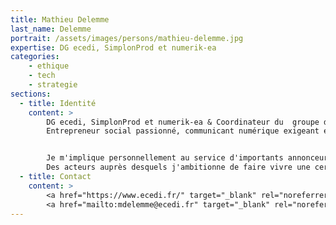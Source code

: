 ```yaml
---
title: Mathieu Delemme
last_name: Delemme
portrait: /assets/images/persons/mathieu-delemme.jpg
expertise: DG ecedi, SimplonProd et numerik-ea
categories:
    - ethique
    - tech
    - strategie
sections:
  - title: Identité
    content: >
        DG ecedi, SimplonProd et numerik-ea & Coordinateur du  groupe de Travail “Eco-conception numérique” de l’INR
        Entrepreneur social passionné, communicant numérique exigeant et engagé, j'accompagne depuis plus de 18 ans des institutions et de grandes entreprises - qu'elles soient associatives, publiques, para-publiques ou issues du secteur privé - dans la définition et la mise en œuvre de leurs stratégies de communication numérique et dans le déploiement de dispositif digitaux.


        Je m'implique personnellement au service d'importants annonceurs tels que le Ministère de la Transition écologique et solidaire, l’AFM Téléthon, SciencesPo, la Société de Grand Paris ou encore le LaboFnac.
        Des acteurs auprès desquels j'ambitionne de faire vivre une certaine vision de la communication numérique , qualitative et porteuse de sens, au service de l'intérêt général.
  - title: Contact
    content: >
        <a href="https://www.ecedi.fr/" target="_blank" rel="noreferrer">Site ecedi</a> –
        <a href="mailto:mdelemme@ecedi.fr" target="_blank" rel="noreferrer">Mail</a>
---
```

